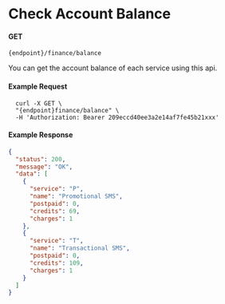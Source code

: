 # Check Account Balance

#### GET

```
{endpoint}/finance/balance
```

You can get the account balance of each service using this api.

#### Example Request

```curl
  curl -X GET \
  "{endpoint}finance/balance" \
  -H 'Authorization: Bearer 209eccd40ee3a2e14af7fe45b21xxx'
```

#### Example Response

```json
{
  "status": 200,
  "message": "OK",
  "data": [
    {
      "service": "P",
      "name": "Promotional SMS",
      "postpaid": 0,
      "credits": 69,
      "charges": 1
    },
    {
      "service": "T",
      "name": "Transactional SMS",
      "postpaid": 0,
      "credits": 109,
      "charges": 1
    }
  ]
}
```
